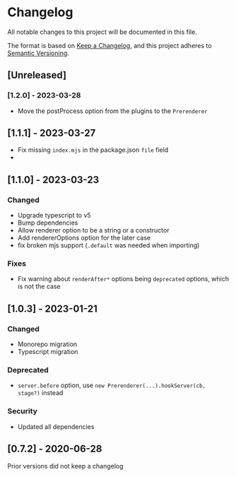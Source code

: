 # Changelog

All notable changes to this project will be documented in this file.

The format is based on [Keep a Changelog](https://keepachangelog.com/en/1.0.0/),
and this project adheres to [Semantic Versioning](https://semver.org/spec/v2.0.0.html).

## [Unreleased]

### [1.2.0] - 2023-03-28
- Move the postProcess option from the plugins to the `Prerenderer`

## [1.1.1] - 2023-03-27
- Fix missing `index.mjs` in the package.json `file` field
-
## [1.1.0] - 2023-03-23

### Changed
- Upgrade typescript to v5
- Bump dependencies
- Allow renderer option to be a string or a constructor
- Add rendererOptions option for the later case
- fix broken mjs support (`.default` was needed when importing)

### Fixes
- Fix warning about `renderAfter*` options being `deprecated` options, which is not the case

## [1.0.3] - 2023-01-21

### Changed
- Monorepo migration
- Typescript migration

### Deprecated
- `server.before` option, use `new Prerenderer(...).hookServer(cb, stage?)` instead

### Security
- Updated all dependencies

## [0.7.2] - 2020-06-28

Prior versions did not keep a changelog
